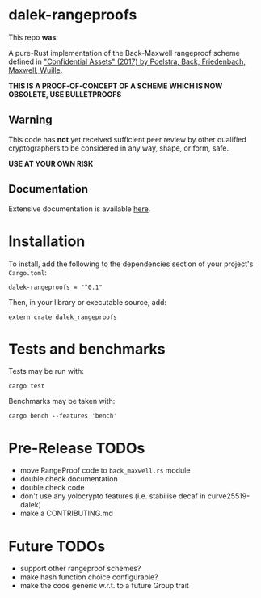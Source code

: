 # dalek-rangeproofs

This repo **was**:

A pure-Rust implementation of the Back-Maxwell rangeproof scheme defined in
["Confidential Assets" (2017) by Poelstra, Back, Friedenbach, Maxwell, Wuille](https://blockstream.com/bitcoin17-final41.pdf).

**THIS IS A PROOF-OF-CONCEPT OF A SCHEME WHICH IS NOW OBSOLETE, USE BULLETPROOFS**

## Warning

This code has **not** yet received sufficient peer review by other qualified
cryptographers to be considered in any way, shape, or form, safe.

**USE AT YOUR OWN RISK**

## Documentation

Extensive documentation is available [here](https://docs.rs/dalek-rangeproofs).

# Installation

To install, add the following to the dependencies section of your project's
`Cargo.toml`:

    dalek-rangeproofs = "^0.1"

Then, in your library or executable source, add:

    extern crate dalek_rangeproofs

# Tests and benchmarks

Tests may be run with:

    cargo test

Benchmarks may be taken with:

    cargo bench --features 'bench'


# Pre-Release TODOs

* move RangeProof code to `back_maxwell.rs` module
* double check documentation
* double check code
* don't use any yolocrypto features (i.e. stabilise decaf in curve25519-dalek)
* make a CONTRIBUTING.md

# Future TODOs

* support other rangeproof schemes?
* make hash function choice configurable?
* make the code generic w.r.t. to a future Group trait

